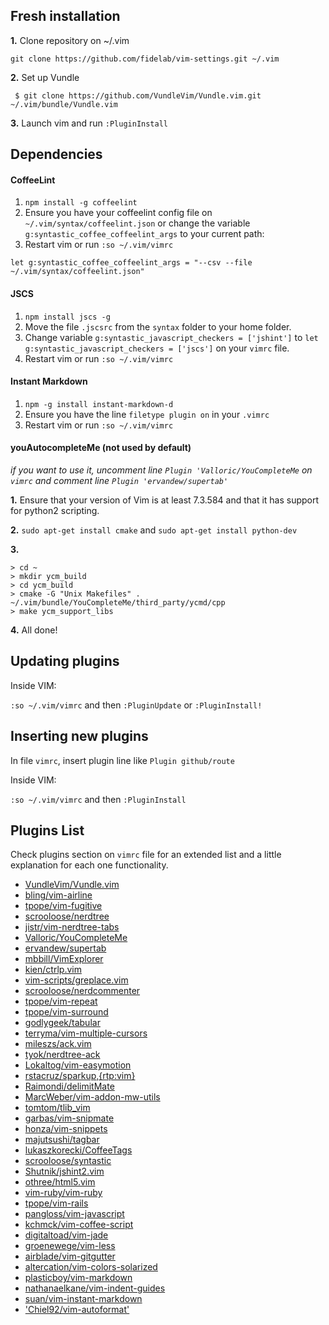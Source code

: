 ## Fresh installation

**1.** Clone repository on ~/.vim

`git clone https://github.com/fidelab/vim-settings.git ~/.vim`

**2.** Set up Vundle

` $ git clone https://github.com/VundleVim/Vundle.vim.git ~/.vim/bundle/Vundle.vim`

**3.** Launch vim and run `:PluginInstall`

## Dependencies

#### CoffeeLint

1. `npm install -g coffeelint`
2. Ensure you have your coffeelint config file on `~/.vim/syntax/coffeelint.json` or change the variable 
`g:syntastic_coffee_coffeelint_args` to your current path: 
3. Restart vim or run `:so ~/.vim/vimrc`

`let g:syntastic_coffee_coffeelint_args = "--csv --file ~/.vim/syntax/coffeelint.json"`

#### JSCS

1. `npm install jscs -g`
2. Move the file `.jscsrc` from the `syntax` folder to your home folder.
3. Change variable `g:syntastic_javascript_checkers = ['jshint']` to `let g:syntastic_javascript_checkers = ['jscs']` on your `vimrc` file.
4. Restart vim or run `:so ~/.vim/vimrc`

#### Instant Markdown

1. `npm -g install instant-markdown-d`
2. Ensure you have the line `filetype plugin on` in your `.vimrc`
3. Restart vim or run `:so ~/.vim/vimrc`

#### youAutocompleteMe (not used by default) 
_if you want to use it, uncomment line `Plugin 'Valloric/YouCompleteMe` on `vimrc` and comment line `Plugin 'ervandew/supertab'`_

**1.** Ensure that your version of Vim is at least 7.3.584 and that it has support for python2 scripting.

**2.** `sudo apt-get install cmake` and `sudo apt-get install python-dev`

**3.**    
    
    > cd ~
    > mkdir ycm_build
    > cd ycm_build
    > cmake -G "Unix Makefiles" . ~/.vim/bundle/YouCompleteMe/third_party/ycmd/cpp
    > make ycm_support_libs

**4.** All done!

## Updating plugins

Inside VIM:

`:so ~/.vim/vimrc` and then `:PluginUpdate` or `:PluginInstall!`

## Inserting new plugins

In file `vimrc`, insert plugin line like `Plugin github/route`

Inside VIM: 

`:so ~/.vim/vimrc` and then `:PluginInstall`

## Plugins List

Check plugins section on `vimrc` file for an extended list and a little explanation for each one functionality.

+ [VundleVim/Vundle.vim](https://github.com/VundleVim/Vundle.vim)
+ [bling/vim-airline](https://github.com/bling/vim-airline) 
+ [tpope/vim-fugitive](https://github.com/tpope/vim-fugitive)
+ [scrooloose/nerdtree](https://github.com/scrooloose/nerdtree)
+ [jistr/vim-nerdtree-tabs](https://github.com/jistr/vim-nerdtree-tabs)
+ [Valloric/YouCompleteMe](https://github.com/Valloric/YouCompleteMe)
+ [ervandew/supertab](https://github.com/ervandew/supertab)
+ [mbbill/VimExplorer](https://github.com/mbbill/VimExplorer)
+ [kien/ctrlp.vim](https://github.com/kien/ctrlp.vim)
+ [vim-scripts/greplace.vim](https://github.com/vim-scripts/greplace.vim)
+ [scrooloose/nerdcommenter](https://github.com/scrooloose/nerdcommenter)
+ [tpope/vim-repeat](https://github.com/tpope/vim-repeat)
+ [tpope/vim-surround](https://github.com/tpope/vim-surround)
+ [godlygeek/tabular](https://github.com/godlygeek/tabular)
+ [terryma/vim-multiple-cursors](https://github.com/terryma/vim-multiple-cursors)
+ [mileszs/ack.vim](https://github.com/mileszs/ack.vim)
+ [tyok/nerdtree-ack](https://github.com/tyok/nerdtree-ack)
+ [Lokaltog/vim-easymotion](https://github.com/Lokaltog/vim-easymotion)
+ [rstacruz/sparkup,{rtp:vim}](https://github.com/rstacruz/sparkup)
+ [Raimondi/delimitMate](https://github.com/Raimondi/delimitMate)
+ [MarcWeber/vim-addon-mw-utils](https://github.com/MarcWeber/vim-addon-mw-utils)
+ [tomtom/tlib_vim](https://github.com/tomtom/tlib_vim)
+ [garbas/vim-snipmate](https://github.com/garbas/vim-snipmate)
+ [honza/vim-snippets](https://github.com/honza/vim-snippets)
+ [majutsushi/tagbar](https://github.com/majutsushi/tagbar)
+ [lukaszkorecki/CoffeeTags](https://github.com/lukaszkorecki/CoffeeTags)
+ [scrooloose/syntastic](https://github.com/scrooloose/syntastic)
+ [Shutnik/jshint2.vim](https://github.com/Shutnik/jshint2.vim)
+ [othree/html5.vim](https://github.com/othree/html5.vim)
+ [vim-ruby/vim-ruby](https://github.com/vim-ruby/vim-ruby)
+ [tpope/vim-rails](https://github.com/tpope/vim-rails)
+ [pangloss/vim-javascript](https://github.com/pangloss/vim-javascript)
+ [kchmck/vim-coffee-script](https://github.com/kchmck/vim-coffee-script)
+ [digitaltoad/vim-jade](https://github.com/digitaltoad/vim-jade)
+ [groenewege/vim-less](https://github.com/groenewege/vim-less)
+ [airblade/vim-gitgutter](https://github.com/airblade/vim-gitgutter)
+ [altercation/vim-colors-solarized](https://github.com/altercation/vim-colors-solarized)
+ [plasticboy/vim-markdown](https://github.com/plasticboy/vim-markdown)
+ [nathanaelkane/vim-indent-guides](https://github.com/nathanaelkane/vim-indent-guides)
+ [suan/vim-instant-markdown](https://github.com/suan/vim-instant-markdown)
+ ['Chiel92/vim-autoformat'](https://github.com/Chiel92/vim-autoformat')
